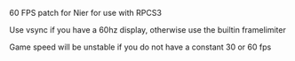 60 FPS patch for Nier for use with RPCS3

Use vsync if you have a 60hz display, otherwise use the builtin framelimiter

Game speed will be unstable if you do not have a constant 30 or 60 fps

